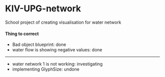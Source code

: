 # KIV-UPG-network

School project of creating visualisation for water network

#### Thing to correct

- Bad object blueprint: done
- water flow is showing negative values: done
----
- water network 1 is not working: investigating
- implementing GlyphSize: undone
